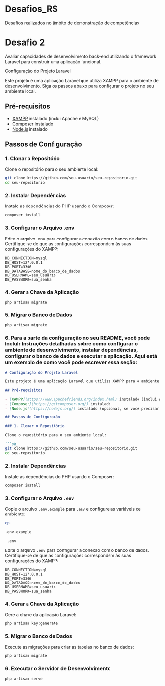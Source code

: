 # Desafios_RS
Desafios realizados no âmbito de demonstração de competências

# Desafio 2

Avaliar capacidades de desenvolvimento back-end
utilizando o framework Laravel para construir uma aplicação funcional.

Configuração do Projeto Laravel

Este projeto é uma aplicação Laravel que utiliza XAMPP para o ambiente de desenvolvimento. Siga os passos abaixo para configurar o projeto no seu ambiente local.

## Pré-requisitos

- [XAMPP](https://www.apachefriends.org/index.html) instalado (inclui Apache e MySQL)
- [Composer](https://getcomposer.org/) instalado
- [Node.js](https://nodejs.org/) instalado 

## Passos de Configuração

### 1. Clonar o Repositório

Clone o repositório para o seu ambiente local:

```sh
git clone https://github.com/seu-usuario/seu-repositorio.git
cd seu-repositorio
```

### 2. Instalar Dependências
Instale as dependências do PHP usando o Composer:

```sh
composer install
```

### 3. Configurar o Arquivo .env
Edite o arquivo .env para configurar a conexão com o banco de dados. Certifique-se de que as configurações correspondem às suas configurações do XAMPP:


```
DB_CONNECTION=mysql
DB_HOST=127.0.0.1
DB_PORT=3306
DB_DATABASE=nome_do_banco_de_dados
DB_USERNAME=seu_usuario
DB_PASSWORD=sua_senha
```

### 4. Gerar a Chave da Aplicação

```sh
php artisan migrate
```

### 5. Migrar o Banco de Dados
```sh
php artisan migrate
```

### 6. Para a parte da configuração no seu README, você pode incluir instruções detalhadas sobre como configurar o ambiente de desenvolvimento, instalar dependências, configurar o banco de dados e executar a aplicação. Aqui está um exemplo de como você pode escrever essa seção:

```markdown
# Configuração do Projeto Laravel

Este projeto é uma aplicação Laravel que utiliza XAMPP para o ambiente de desenvolvimento. Siga os passos abaixo para configurar o projeto no seu ambiente local.

## Pré-requisitos

- [XAMPP](https://www.apachefriends.org/index.html) instalado (inclui Apache e MySQL)
- [Composer](https://getcomposer.org/) instalado
- [Node.js](https://nodejs.org/) instalado (opcional, se você precisar de ferramentas de frontend)

## Passos de Configuração

### 1. Clonar o Repositório

Clone o repositório para o seu ambiente local:

```sh
git clone https://github.com/seu-usuario/seu-repositorio.git
cd seu-repositorio
```

### 2. Instalar Dependências

Instale as dependências do PHP usando o Composer:

```sh
composer install
```

### 3. Configurar o Arquivo `.env`

Copie o arquivo `.env.example` para `.env` e configure as variáveis de ambiente:

```sh
cp 

.env.example

 .env
```

Edite o arquivo `.env` para configurar a conexão com o banco de dados. Certifique-se de que as configurações correspondem às suas configurações do XAMPP:

```env
DB_CONNECTION=mysql
DB_HOST=127.0.0.1
DB_PORT=3306
DB_DATABASE=nome_do_banco_de_dados
DB_USERNAME=seu_usuario
DB_PASSWORD=sua_senha
```

### 4. Gerar a Chave da Aplicação

Gere a chave da aplicação Laravel:

```sh
php artisan key:generate
```

### 5. Migrar o Banco de Dados

Execute as migrações para criar as tabelas no banco de dados:

```sh
php artisan migrate
```

### 6. Executar o Servidor de Desenvolvimento


```sh
php artisan serve
```
